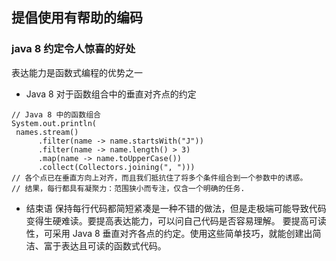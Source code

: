 ## 提倡使用有帮助的编码
### java 8 约定令人惊喜的好处 
表达能力是函数式编程的优势之一
* Java 8 对于函数组合中的垂直对齐点的约定
```
// Java 8 中的函数组合
System.out.println(
 names.stream()
      .filter(name -> name.startsWith("J"))
      .filter(name -> name.length() > 3)
      .map(name -> name.toUpperCase())
      .collect(Collectors.joining(", ")))
// 各个点已在垂直方向上对齐，而且我们抵抗住了将多个条件组合到一个参数中的诱惑。
// 结果，每行都具有凝聚力：范围狭小而专注，仅含一个明确的任务.
```



*  结束语
保持每行代码都简短紧凑是一种不错的做法，但是走极端可能导致代码变得生硬难读。要提高表达能力，可以问自己代码是否容易理解。
要提高可读性，可采用 Java 8 垂直对齐各点的约定。使用这些简单技巧，就能创建出简洁、富于表达且可读的函数式代码。